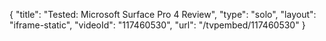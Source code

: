 {
    "title": "Tested: Microsoft Surface Pro 4 Review",
    "type": "solo",
    "layout": "iframe-static",
    "videoId": "117460530",
    "url": "\/tvpembed\/117460530"
}